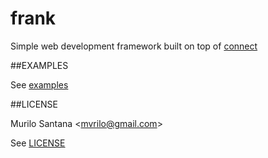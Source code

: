 # frank

Simple web development framework built on top of [connect]

##EXAMPLES

See [examples]

##LICENSE

Murilo Santana <<mvrilo@gmail.com>>

See [LICENSE]

[connect]: http://senchalabs.github.com/connect/
[examples]: https://github.com/mvrilo/frank/blob/master/examples
[LICENSE]: https://github.com/mvrilo/frank/blob/master/LICENSE
